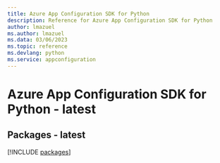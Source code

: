 ```yaml
---
title: Azure App Configuration SDK for Python
description: Reference for Azure App Configuration SDK for Python
author: lmazuel
ms.author: lmazuel
ms.data: 03/06/2023
ms.topic: reference
ms.devlang: python
ms.service: appconfiguration
---
```

# Azure App Configuration SDK for Python - latest
## Packages - latest
[!INCLUDE [packages](app-configuration-index.md)]